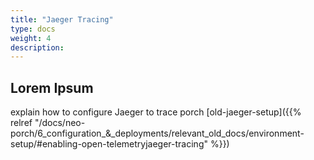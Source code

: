 ```yaml
---
title: "Jaeger Tracing"
type: docs
weight: 4
description: 
---
```


## Lorem Ipsum

explain how to configure Jaeger to trace porch [old-jaeger-setup]({{% relref "/docs/neo-porch/6_configuration_&_deployments/relevant_old_docs/environment-setup/#enabling-open-telemetryjaeger-tracing" %}})

